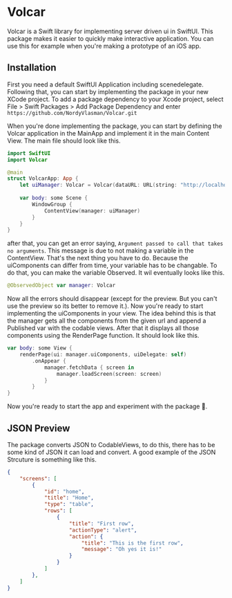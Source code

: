 # Volcar

Volcar is a Swift library for implementing server driven ui in SwiftUI. This package makes it easier to quickly make interactive application. You can use this for example when you're making a prototype of an iOS app.

## Installation

First you need a default SwiftUI Application including scenedelegate. Following that, you can start by implementing the package in your new XCode project. To add a package dependency to your Xcode project, select File > Swift Packages > Add Package Dependency and enter ```https://github.com/NordyVlasman/Volcar.git```

When you're done implementing the package, you can start by defining the Volcar application in the MainApp and implement it in the main Content View. The main file should look like this.

```swift
import SwiftUI
import Volcar

@main
struct VolcarApp: App {
    let uiManager: Volcar = Volcar(dataURL: URL(string: "http://localhost:4000/application")!)
    
    var body: some Scene {
        WindowGroup {
            ContentView(manager: uiManager)
        }
    }
}
```

after that, you can get an error saying, ```Argument passed to call that takes no arguments```. This message is due to not making a variable in the ContentView. That's the next thing you have to do. Because the uiComponents can differ from time, your variable has to be changable. To do that, you can make the variable Observed. It wil eventually looks like this.
```swift
@ObservedObject var manager: Volcar
```

Now all the errors should disappear (except for the preview. But you can't use the preview so its better to remove it.). Now you're ready to start implementing the uiComponents in your view. The idea behind this is that the manager gets all the components from the given url and append a Published var with the codable views. After that it displays all those components using the RenderPage function. It should look like this.

```swift
var body: some View {
    renderPage(ui: manager.uiComponents, uiDelegate: self)
        .onAppear {
            manager.fetchData { screen in
                manager.loadScreen(screen: screen)
            }
        }
}
```

Now you're ready to start the app and experiment with the package 🚀.

## JSON Preview
The package converts JSON to CodableViews, to do this, there has to be some kind of JSON it can load and convert. A good example of the JSON Strcuture is something like this.
```json
{
	"screens": [
		{
			"id": "home",
			"title": "Home",
			"type": "table",
			"rows": [
				{
					"title": "First row",
					"actionType": "alert",
					"action": {
						"title": "This is the first row",
						"message": "Oh yes it is!"
					}
				}
			]
		},
    ]
}
```